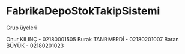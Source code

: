 # FabrikaDepoStokTakipSistemi
Grup üyeleri

Onur KILINÇ - 02180001505
Burak TANRIVERDİ - 02180201007
Baran BÜYÜK - 02180201023
